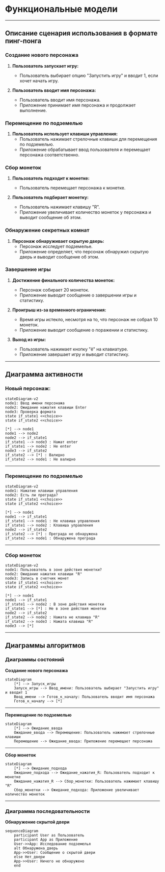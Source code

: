 # Функциональные модели
-----------------------------------------------------

## Описание сценария использования в формате пинг-понга 

### Создание нового персонажа

1. **Пользователь запускает игру:**
   - Пользователь выбирает опцию "Запустить игру" и вводит 1, если хочет начать игру.

2. **Пользователь вводит имя персонажа:**
   - Пользователь вводит имя персонажа.
   - Приложение принимает имя персонажа и продолжает выполнение.

### Перемещение по подземелью

1. **Пользователь использует клавиши управления:**
   - Пользователь нажимает стрелочные клавиши для перемещения по подземелью.
   - Приложение обрабатывает ввод пользователя и перемещает персонажа соответственно.

### Сбор монеток

1. **Пользователь подходит к монетке:**
   - Пользователь перемещает персонажа к монетке.
 
2. **Пользователь подбирает монетку:**
   - Пользователь нажимает клавишу "R".
   - Приложение увеличивает количество монеток у персонажа и выводит сообщение об этом.

### Обнаружение секретных комнат

1. **Персонаж обнаруживает скрытую дверь:**
   - Персонаж исследует подземелье.
   - Приложение определяет, что персонаж обнаружил скрытую дверь и выводит сообщение об этом.

### Завершение игры

1. **Достижение финального количества монеток:**
   - Персонаж собирает 20 монеток.
   - Приложение выводит сообщение о завершении игры и статистику.
 
2. **Проигрыш из-за временного ограничения:**
   - Время игры истекло, несмотря на то, что персонаж не собрал 10 монеток.
   - Приложение выводит сообщение о поражении и статистику.

3. **Выход из игры:**
   - Пользователь нажимает кнопку "ё" на клавиатуре.
   - Приложение завершает игру и выводит статистику.
	
---------------------------------------------------------------------
## Диаграмма активности


### Новый персонаж:

```mermaid
stateDiagram-v2
node1: Ввод имени персонажа
node2: Ожидание нажатия клавиши Enter
node3: Проверка формата
state if_state1 <<choice>>
state if_state2 <<choice>>

[*] --> node1
node1 --> node2
node2 --> if_state1
if_state1 --> node3 : Нажат enter
if_state1 --> node2 : Не enter
node3 --> if_state2
if_state2 --> [*] : Валидно
if_state2 --> node1 : Не валидно
```

---------------------------------------------------------------------
### Перемещение по подземелью

```mermaid
stateDiagram-v2
node1: Нажатие клавиши управления
node2: Есть ли преграда?
state if_state1 <<choice>>
state if_state2 <<choice>>

[*] --> node1 
node1 --> if_state1
if_state1 --> node1 : Не клавиша управления
if_state1 --> node2 : Клавиша управления
node2 --> if_state2
if_state2 --> [*] : Преграда не обнаружена
if_state2 --> node1 : Обнаружена преграда
```


---------------------------------------------------------------------
### Сбор монеток

```mermaid
stateDiagram-v2
node1: Пользователь в зоне действия монетки?
node2: Ожидание нажатия клавиши "R"
node3: Запись в счетчик монет
state if_state1 <<choice>>
state if_state2 <<choice>>

[*] --> node1 
node1 --> if_state1
if_state1 --> node2 : В зоне действия монетки
if_state1 --> [*] : Не в зоне действия монетки
node2 --> if_state2
if_state2 --> node2 : Нажата не клавиша "R"
if_state2 --> node3 : Нажата клавиша "R"
node3 --> [*] 
```


---------------------------------------------------------------------


## Диаграммы алгоритмов

### Диаграммы состояний 

**Создание нового персонажа**

```mermaid
stateDiagram
    [*] --> Запуск_игры
    Запуск_игры --> Ввод_имени: Пользователь выбирает "Запустить игру" и вводит 1
    Ввод_имени --> Готов_к_началу: Пользователь вводит имя персонажа
    Готов_к_началу --> [*]
```


---------------------------------------------------------------------

**Перемещение по подземелью**
```mermaid
stateDiagram
    [*] --> Ожидание_ввода
    Ожидание_ввода --> Перемещение: Пользователь нажимает стрелочные клавиши
    Перемещение --> Ожидание_ввода: Приложение перемещает персонажа
```


---------------------------------------------------------------------

**Сбор монеток**
```mermaid
stateDiagram
    [*] --> Ожидание_подхода
    Ожидание_подхода --> Ожидание_нажатия_R: Пользователь подходит к монетке
    Ожидание_нажатия_R --> Сбор_монетки: Пользователь нажимает клавишу "R"
    Сбор_монетки --> Ожидание_подхода: Приложение увеличивает количество монеток
```


---------------------------------------------------------------------


### Диаграмма последовательности

**Обнаружение скрытой двери**
```mermaid
sequenceDiagram
    participant User as Пользователь
    participant App as Приложение
    User->>App: Исследование подземелья
    alt Обнаружена_дверь
    App->>User: Сообщение о скрытой двери
    else Нет_двери
    App->>User: Ничего не обнаружено
    end
```
